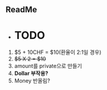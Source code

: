 ## ReadMe
- # TODO
1. $5 + 10CHF = $10(환율이 2:1일 경우)
2. <s>$5 X 2 = $10</s>
3. amount를 private으로 만들기  
4. **Dollar 부작용?**
5. Money 반올림?
   
